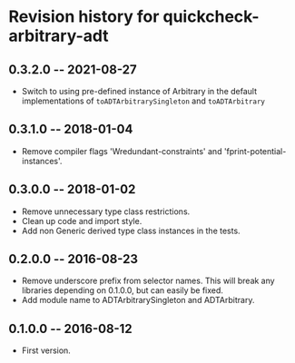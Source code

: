 # Revision history for quickcheck-arbitrary-adt

## 0.3.2.0  -- 2021-08-27

* Switch to using pre-defined instance of Arbitrary in the default implementations of `toADTArbitrarySingleton` and `toADTArbitrary`

## 0.3.1.0  -- 2018-01-04

* Remove compiler flags 'Wredundant-constraints' and 'fprint-potential-instances'.

## 0.3.0.0  -- 2018-01-02

* Remove unnecessary type class restrictions.
* Clean up code and import style.
* Add non Generic derived type class instances in the tests.

## 0.2.0.0  -- 2016-08-23

* Remove underscore prefix from selector names. This will break any libraries depending on 0.1.0.0, but can easily be fixed.
* Add module name to ADTArbitrarySingleton and ADTArbitrary.

## 0.1.0.0  -- 2016-08-12

* First version.
